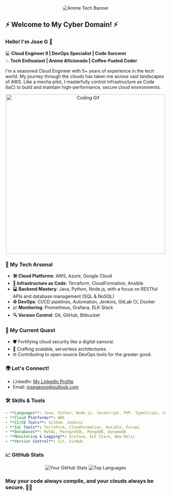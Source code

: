 <div align="center">
  <img src="https://i.pinimg.com/originals/1b/3c/58/1b3c5821c4ef798f196b30cc3eb46ac2.gif" alt="Anime Tech Banner" style="border-radius:10px;"/>
</div>

## ⚡️ Welcome to My Cyber Domain! ⚡️

### Hello! I'm Jose G 👋

💻 **Cloud Engineer II | DevOps Specialist | Code Sorcerer**  
💥 **Tech Enthusiast | Anime Aficionado | Coffee-Fueled Coder**

I'm a seasoned Cloud Engineer with 5+ years of experience in the tech world. My journey through the clouds has taken me across vast landscapes of AWS. Like a mecha pilot, I masterfully control Infrastructure as Code (IaC) to build and maintain high-performance, secure cloud environments.

<div align="center">
  <img src="https://24.media.tumblr.com/1fbb3f16743f35d1861387ad6283dcdd/tumblr_mji8cbwQ921r34zhyo9_500.gif" alt="Coding Gif" width="500"/>
</div>

### 💼 My Tech Arsenal

- **🛠️ Cloud Platforms**: AWS, Azure, Google Cloud
- **🔮 Infrastructure as Code**: Terraform, CloudFormation, Ansible
- **💻 Backend Mastery**: Java, Python, Node.js, with a focus on RESTful APIs and database management (SQL & NoSQL)
- **⚙️ DevOps**: CI/CD pipelines, Automation, Jenkins, GitLab CI, Docker
- **📈 Monitoring**: Prometheus, Grafana, ELK Stack
- **🔍 Version Control**: Git, GitHub, Bitbucket

### 🌱 My Current Quest

- 🛡️ Fortifying cloud security like a digital samurai.
- 🔧 Crafting scalable, serverless architectures.
- 🌐 Contributing to open-source DevOps tools for the greater good.

### 🌍 Let's Connect!

- LinkedIn: [My LinkedIn Profile](https://www.linkedin.com/in/jose-ivan-geovo-polo-b3779b192/)
- Email: josegeovo@outlook.com

### 🛠️ Skills & Tools

```yaml
- **Languages**: Java, Python, Node.js, JavaScript, PHP, TypeScript, C#
- **Cloud Platforms**: AWS
- **CI/CD Tools**: GitHub. Jenkins
- **IaC Tools**: Terraform, CloudFormation, Ansible, Pulumi
- **Databases**: MySQL, PostgreSQL, MongoDB, DynamoDB
- **Monitoring & Logging**: Grafana, ELK Stack, New Relic
- **Version Control**: Git, GitHub
```

### 📈 GitHub Stats
<div align="center">
  <img src="https://github-readme-stats.vercel.app/api?username=JOSEGEOVO&show_icons=true&theme=tokyonight" alt="Your GitHub Stats"/>
  <img src="https://github-readme-stats.vercel.app/api/top-langs/?username=JOSEGEOVO&layout=compact&theme=tokyonight" alt="Top Languages"/>
</div>

### May your code always compile, and your clouds always be secure. 🚀✨
